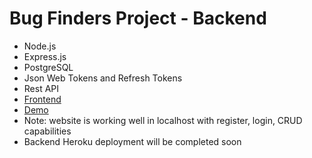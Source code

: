 # Bug Finders Project - Backend

- Node.js 
- Express.js 
- PostgreSQL 
- Json Web Tokens and Refresh Tokens
- Rest API
- [Frontend](https://github.com/omerjava/bug-finders-frontend)
- [Demo](https://omerjava.github.io/bug-finders-frontend/)
- Note: website is working well in localhost with register, login, CRUD capabilities
- Backend Heroku deployment will be completed soon 
